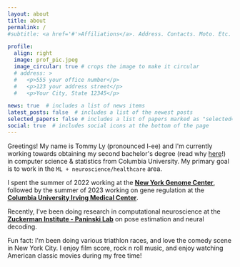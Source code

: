 ```yaml
---
layout: about
title: about
permalink: /
#subtitle: <a href='#'>Affiliations</a>. Address. Contacts. Moto. Etc.

profile:
  align: right
  image: prof_pic.jpeg
  image_circular: true # crops the image to make it circular
  # address: >
  #   <p>555 your office number</p>
  #   <p>123 your address street</p>
  #   <p>Your City, State 12345</p>

news: true  # includes a list of news items
latest_posts: false  # includes a list of the newest posts
selected_papers: false # includes a list of papers marked as "selected={true}"
social: true  # includes social icons at the bottom of the page
---
```


Greetings! My name is Tommy Ly (pronounced l-ee) and I'm currently working towards obtaining my second bachelor's degree (read why [here](https://substack.com/home/post/p-153888551)!) in computer science & statistics from Columbia University. My primary goal is to work in the `ML + neuroscience/healthcare` area.

I spent the summer of 2022 working at the **[New York Genome Center](https://www.nygenome.org/labs/technology-innovation-lab/#overview)**, followed by the summer of 2023 working on gene regulation at the **[Columbia University Irving Medical Center](https://www.rabadanlab.org/)**. 

Recently, I've been doing research in computational neuroscience at the **[Zuckerman Institute - Paninski Lab](https://zuckermaninstitute.columbia.edu/liam-paninski-phd)** on pose estimation and neural decoding.

Fun fact: I'm been doing various triathlon races, and love the comedy scene in New York City. I enjoy film score, rock n roll music, and enjoy watching American classic movies during my free time!

